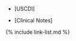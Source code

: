 
 - [USCDI]
<!--- [General Guidance] -->
- [Clinical Notes]
<!-- - [Medication List]
- [Basic Provenance]
- [Social Determinants of Health (SDOH)]
- [Changes Between Versions]
- [Future of US Core]
   - [Writing Vital Signs] -->

{% include link-list.md %}
